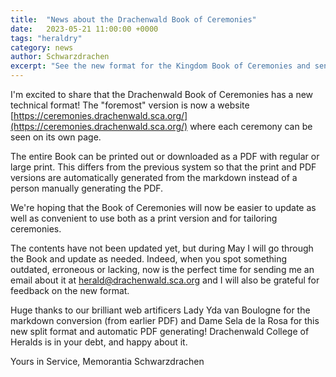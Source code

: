 ```yaml
---
title:  "News about the Drachenwald Book of Ceremonies"
date:   2023-05-21 11:00:00 +0000
tags: "heraldry"
category: news
author: Schwarzdrachen
excerpt: "See the new format for the Kingdom Book of Ceremonies and send feedback and corrections to Schwarzdrachen during May!"
---
```


I'm excited to share that the Drachenwald Book of Ceremonies has a new technical format! The "foremost" version is now a website [https://ceremonies.drachenwald.sca.org/](https://ceremonies.drachenwald.sca.org/) where each ceremony can be seen on its own page.

The entire Book can be printed out or downloaded as a PDF with  regular or large print. This differs from the previous system so that the print and PDF versions are automatically generated from the markdown instead of a person manually generating the PDF.

We're hoping that the Book of Ceremonies will now be easier to update as well as convenient to use both as a print version and for tailoring ceremonies.

The contents have not been updated yet, but during May I will go through the Book and update as needed. Indeed, when you spot something outdated, erroneous or lacking, now is the perfect time for sending me an email about it at [herald@drachenwald.sca.org](mailto:herald@drachenwald.sca.org) and I will also be grateful for feedback on the new format.

Huge thanks to our brilliant web artificers Lady Yda van Boulogne for the markdown conversion (from earlier PDF) and Dame Sela de la Rosa for this new split format and automatic PDF generating! Drachenwald College of Heralds is in your debt, and happy about it.

Yours in Service,
Memorantia Schwarzdrachen
